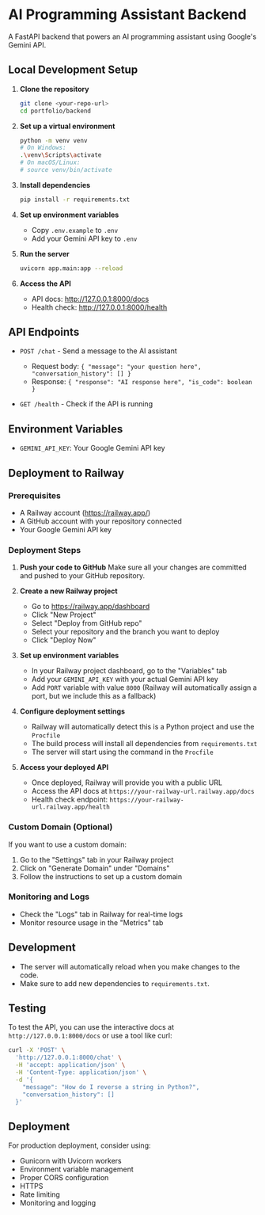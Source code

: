 # AI Programming Assistant Backend

A FastAPI backend that powers an AI programming assistant using Google's Gemini API.

## Local Development Setup

1. **Clone the repository**
   ```bash
   git clone <your-repo-url>
   cd portfolio/backend
   ```

2. **Set up a virtual environment**
   ```bash
   python -m venv venv
   # On Windows:
   .\venv\Scripts\activate
   # On macOS/Linux:
   # source venv/bin/activate
   ```

3. **Install dependencies**
   ```bash
   pip install -r requirements.txt
   ```

4. **Set up environment variables**
   - Copy `.env.example` to `.env`
   - Add your Gemini API key to `.env`

5. **Run the server**
   ```bash
   uvicorn app.main:app --reload
   ```

6. **Access the API**
   - API docs: http://127.0.0.1:8000/docs
   - Health check: http://127.0.0.1:8000/health

## API Endpoints

- `POST /chat` - Send a message to the AI assistant
  - Request body: `{ "message": "your question here", "conversation_history": [] }`
  - Response: `{ "response": "AI response here", "is_code": boolean }`

- `GET /health` - Check if the API is running

## Environment Variables

- `GEMINI_API_KEY`: Your Google Gemini API key

## Deployment to Railway

### Prerequisites
- A Railway account (https://railway.app/)
- A GitHub account with your repository connected
- Your Google Gemini API key

### Deployment Steps

1. **Push your code to GitHub**
   Make sure all your changes are committed and pushed to your GitHub repository.

2. **Create a new Railway project**
   - Go to https://railway.app/dashboard
   - Click "New Project"
   - Select "Deploy from GitHub repo"
   - Select your repository and the branch you want to deploy
   - Click "Deploy Now"

3. **Set up environment variables**
   - In your Railway project dashboard, go to the "Variables" tab
   - Add your `GEMINI_API_KEY` with your actual Gemini API key
   - Add `PORT` variable with value `8000` (Railway will automatically assign a port, but we include this as a fallback)

4. **Configure deployment settings**
   - Railway will automatically detect this is a Python project and use the `Procfile`
   - The build process will install all dependencies from `requirements.txt`
   - The server will start using the command in the `Procfile`

5. **Access your deployed API**
   - Once deployed, Railway will provide you with a public URL
   - Access the API docs at `https://your-railway-url.railway.app/docs`
   - Health check endpoint: `https://your-railway-url.railway.app/health`

### Custom Domain (Optional)
If you want to use a custom domain:
1. Go to the "Settings" tab in your Railway project
2. Click on "Generate Domain" under "Domains"
3. Follow the instructions to set up a custom domain

### Monitoring and Logs
- Check the "Logs" tab in Railway for real-time logs
- Monitor resource usage in the "Metrics" tab

## Development

- The server will automatically reload when you make changes to the code.
- Make sure to add new dependencies to `requirements.txt`.

## Testing

To test the API, you can use the interactive docs at `http://127.0.0.1:8000/docs` or use a tool like curl:

```bash
curl -X 'POST' \
  'http://127.0.0.1:8000/chat' \
  -H 'accept: application/json' \
  -H 'Content-Type: application/json' \
  -d '{
    "message": "How do I reverse a string in Python?",
    "conversation_history": []
  }'
```

## Deployment

For production deployment, consider using:
- Gunicorn with Uvicorn workers
- Environment variable management
- Proper CORS configuration
- HTTPS
- Rate limiting
- Monitoring and logging
